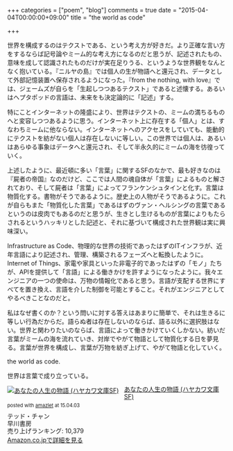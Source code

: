 +++
categories = ["poem", "blog"]
comments = true
date = "2015-04-04T00:00:00+09:00"
title = "the world as code"

+++

世界を構成するのはテクストである、という考え方が好きだ。より正確な言い方をするならば記号論やミーム的な考え方になるのだと思うが、記述されたもの、意味を成して認識されたものだけが実在足りうる、というような世界観をなんとなく抱いている。『ニルヤの島』では個人の生が物語へと還元され、データとして外部記憶装置へ保存されるようになった。『from the nothing, with love』では、ジェームズが自らを「生起しつつあるテクスト」であると述懐する。あるいはヘプタポッドの言語は、未来をも決定論的に「記述」する。

特にことインターネットの隆盛により、世界はテクストの、ミームの満ちるものへと変容しつつあるように思う。インターネット上に存在する「個人」とは、すなわちミームに他ならない。インターネットへのアクセスをしていても、能動的にテクストを紡がない個人は存在しないに等しい。この世界では個人は、あるいはあらゆる事象はデータへと還元され、そして半永久的にミームの海を彷徨っていく。

上述したように、最近頓に多い「言葉」に関するSFのなかで、最も好きなのは『屍者の帝国』なのだけど、ここでは人間の魂自体が「言葉」によるものと解されており、そして屍者は「言葉」によってフランケンシュタインと化す。言葉は物質化する。書物がそうであるように。歴史上の人物がそうであるように。これが自らもまた「物質化した言葉」であるはずのヴァン・ヘルシングの言葉であるというのは皮肉でもあるのだと思うが、生きとし生けるものが言葉によりもたらされるというハッキリとした記述と、それに基づいて構成された世界観は実に興味深い。

Infrastructure as Code、物理的な世界の技術であったはずのITインフラが、近年言語により記述され、管理、構築されるフェーズへと転換したように。Internet of Things、家電や家具といった非電子的であったはずの「モノ」たちが、APIを提供して「言語」による働きかけを許すようになったように。我々エンジニアの一つの使命は、万物の情報化であると思う。言語が支配する世界にすべてを置き換え、言語を介した制御を可能とすること。それがエンジニアとしてやるべきことなのだと。

私はなぜ書くのか？という問いに対する答えはあまりに簡単で、それは生きるに等しい行為だからだ。語らぬ者は存在しないのならば、語る以外に選択肢はない。世界と関わりたいのならば、言語によって働きかけていくしかない。紡いだ言葉がミームの海を流れていき、対岸でやがて物語として物質化する日を夢見る。言葉が世界を構成し、言葉が万物を紡ぎ上げて、やがて物語と化していく。

the world as code.

世界は言葉で成り立っている。

<div class="amazlet-box" style="margin-bottom:0px;"><div class="amazlet-image" style="float:left;margin:0px 12px 1px 0px;"><a href="http://www.amazon.co.jp/exec/obidos/ASIN/4150114587/diary081213-22/ref=nosim/" name="amazletlink" target="_blank"><img src="http://ecx.images-amazon.com/images/I/51191C0153L._SL160_.jpg" alt="あなたの人生の物語 (ハヤカワ文庫SF)" style="border: none;" /></a></div><div class="amazlet-info" style="line-height:120%; margin-bottom: 10px"><div class="amazlet-name" style="margin-bottom:10px;line-height:120%"><a href="http://www.amazon.co.jp/exec/obidos/ASIN/4150114587/diary081213-22/ref=nosim/" name="amazletlink" target="_blank">あなたの人生の物語 (ハヤカワ文庫SF)</a><div class="amazlet-powered-date" style="font-size:80%;margin-top:5px;line-height:120%">posted with <a href="http://www.amazlet.com/" title="amazlet" target="_blank">amazlet</a> at 15.04.03</div></div><div class="amazlet-detail">テッド・チャン <br />早川書房 <br />売り上げランキング: 10,379<br /></div><div class="amazlet-sub-info" style="float: left;"><div class="amazlet-link" style="margin-top: 5px"><a href="http://www.amazon.co.jp/exec/obidos/ASIN/4150114587/diary081213-22/ref=nosim/" name="amazletlink" target="_blank">Amazon.co.jpで詳細を見る</a></div></div></div><div class="amazlet-footer" style="clear: left"></div></div>

